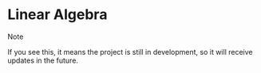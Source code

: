 # Linear Algebra

> [!NOTE]  
> If you see this, it means the project is still in development, so it will receive updates in the future.

